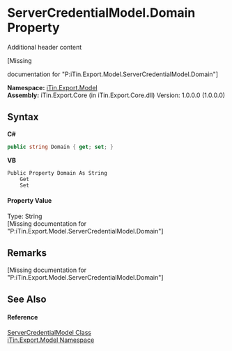 # ServerCredentialModel.Domain Property 
Additional header content 

\[Missing <summary> documentation for "P:iTin.Export.Model.ServerCredentialModel.Domain"\]

**Namespace:**&nbsp;<a href="ef57ffcc-e95e-b212-5a46-9aa6f5a3511f">iTin.Export.Model</a><br />**Assembly:**&nbsp;iTin.Export.Core (in iTin.Export.Core.dll) Version: 1.0.0.0 (1.0.0.0)

## Syntax

**C#**<br />
``` C#
public string Domain { get; set; }
```

**VB**<br />
``` VB
Public Property Domain As String
	Get
	Set
```


#### Property Value
Type: String<br />\[Missing <value> documentation for "P:iTin.Export.Model.ServerCredentialModel.Domain"\]

## Remarks
\[Missing <remarks> documentation for "P:iTin.Export.Model.ServerCredentialModel.Domain"\]

## See Also


#### Reference
<a href="dea2e3fd-11a3-504d-946d-09298fce08d6">ServerCredentialModel Class</a><br /><a href="ef57ffcc-e95e-b212-5a46-9aa6f5a3511f">iTin.Export.Model Namespace</a><br />